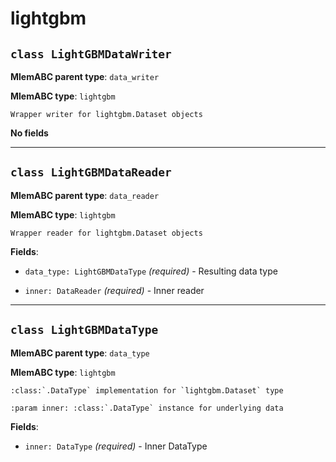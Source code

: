 # lightgbm

## `class LightGBMDataWriter`

**MlemABC parent type**: `data_writer`

**MlemABC type**: `lightgbm`

    Wrapper writer for lightgbm.Dataset objects

**No fields**

---

## `class LightGBMDataReader`

**MlemABC parent type**: `data_reader`

**MlemABC type**: `lightgbm`

    Wrapper reader for lightgbm.Dataset objects

**Fields**:

- `data_type: LightGBMDataType` _(required)_ - Resulting data type

- `inner: DataReader` _(required)_ - Inner reader

---

## `class LightGBMDataType`

**MlemABC parent type**: `data_type`

**MlemABC type**: `lightgbm`

    :class:`.DataType` implementation for `lightgbm.Dataset` type

    :param inner: :class:`.DataType` instance for underlying data

**Fields**:

- `inner: DataType` _(required)_ - Inner DataType
